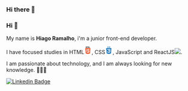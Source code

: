 ### Hi there 👋

<!--
**hiago-ramalho/hiago-ramalho** is a ✨ _special_ ✨ repository because its `README.md` (this file) appears on your GitHub profile.

Here are some ideas to get you started:

- 🔭 I’m currently working on ...
- 🌱 I’m currently learning ...
- 👯 I’m looking to collaborate on ...
- 🤔 I’m looking for help with ...
- 💬 Ask me about ...
- 📫 How to reach me: ...
- 😄 Pronouns: ...
- ⚡ Fun fact: ...
-->
### Hi 🤟

My name is **Hiago Ramalho**, i'm a junior front-end developer.

I have focused studies in HTML<img src="https://raw.githubusercontent.com/devicons/devicon/master/icons/html5/html5-original-wordmark.svg" width="20" />, CSS<img src="https://raw.githubusercontent.com/devicons/devicon/master/icons/css3/css3-plain-wordmark.svg" width="20" />, JavaScript<ig src="https://raw.githubusercontent.com/devicons/devicon/master/icons/javascript/javascript-original.svg" width="20" /> and ReactJS<img src="https://i.ibb.co/4RHMmLQ/react.png" width="20"/>.

I am passionate about technology, and I am always looking for new knowledge. 👨‍💻🚀

[![Linkedin Badge](https://img.shields.io/badge/-LinkedIn-blue?style=flat-square&logo=Linkedin&logoColor=white&link=https://www.linkedin.com/in/hiago-ramalho/)](https://www.linkedin.com/in/hiago-ramalho/) 
